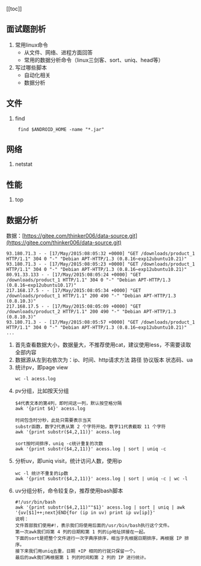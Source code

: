 [[toc]]
## 面试题剖析
1. 常用linux命令
	- 从文件、网络、进程方面回答
	- 常用的数据分析命令（linux三剑客、sort、uniq、head等）
2. 写过哪些脚本
	- 自动化相关
	- 数据分析
## 文件
1. find
	```shell script
	 find $ANDROID_HOME -name "*.jar"
	```
## 网络
1. netstat
## 性能
1. top
## 数据分析
数据：[https://gitee.com/thinker006/data-source.git](https://gitee.com/thinker006/data-source.git)
```
93.180.71.3 - - [17/May/2015:08:05:32 +0000] "GET /downloads/product_1 HTTP/1.1" 304 0 "-" "Debian APT-HTTP/1.3 (0.8.16~exp12ubuntu10.21)"
93.180.71.3 - - [17/May/2015:08:05:23 +0000] "GET /downloads/product_1 HTTP/1.1" 304 0 "-" "Debian APT-HTTP/1.3 (0.8.16~exp12ubuntu10.21)"
80.91.33.133 - - [17/May/2015:08:05:24 +0000] "GET /downloads/product_1 HTTP/1.1" 304 0 "-" "Debian APT-HTTP/1.3 (0.8.16~exp12ubuntu10.17)"
217.168.17.5 - - [17/May/2015:08:05:34 +0000] "GET /downloads/product_1 HTTP/1.1" 200 490 "-" "Debian APT-HTTP/1.3 (0.8.10.3)"
217.168.17.5 - - [17/May/2015:08:05:09 +0000] "GET /downloads/product_2 HTTP/1.1" 200 490 "-" "Debian APT-HTTP/1.3 (0.8.10.3)"
93.180.71.3 - - [17/May/2015:08:05:57 +0000] "GET /downloads/product_1 HTTP/1.1" 304 0 "-" "Debian APT-HTTP/1.3 (0.8.16~exp12ubuntu10.21)"
...

```
1. 首先查看数据大小，数据量大，不推荐使用cat，建议使用less，不需要读取全部内容
2. 数据源从左到右依次为：ip、时间、http请求方法 路径 协议版本 状态码、ua
3. 统计pv，即page view
	```shell script
	wc -l acess.log
	```
4. pv分组，比如按天分组
	```shell script
	$4代表文本的第4列，即时间这一列，默认按空格分隔
	awk '{print $4}' acess.log
	```
	```shell script
	时间包含时分秒，此处只需要表示当天
	substr函数，数字2代表从第 2 个字符开始，数字11代表截取 11 个字符
	awk '{print substr($4,2,11)}' acess.log
	```
	```shell script
	sort按时间排序，uniq -c统计重复的次数
	awk '{print substr($4,2,11)}' acess.log | sort | uniq -c
	```
5. 分析uv，即uniq visit，统计访问人数，使用ip
	```shell script
	wc -l 统计不重复的ip数
	awk '{print substr($4,2,11)}' acess.log | sort | uniq -c | wc -l
	```
6. uv分组分析，命令较复杂，推荐使用bash脚本
	```shell script
	#!/usr/bin/bash
	awk '{print substr($4,2,11)""$1}' acess.log | sort | uniq | awk '{uv[$1]++;next}END{for (ip in uv) print ip uv[ip]}'
	说明：
	文件首部我们使用#!，表示我们将使用后面的/usr/bin/bash执行这个文件。
	第一次awk我们将第 4 列的日期和第 1 列的ip地址拼接在一起。
	下面的sort是把整个文件进行一次字典序排序，相当于先根据日期排序，再根据 IP 排序。
	接下来我们用uniq去重，日期 +IP 相同的行就只保留一个。
	最后的awk我们再根据第 1 列的时间和第 2 列的 IP 进行统计。
	```
